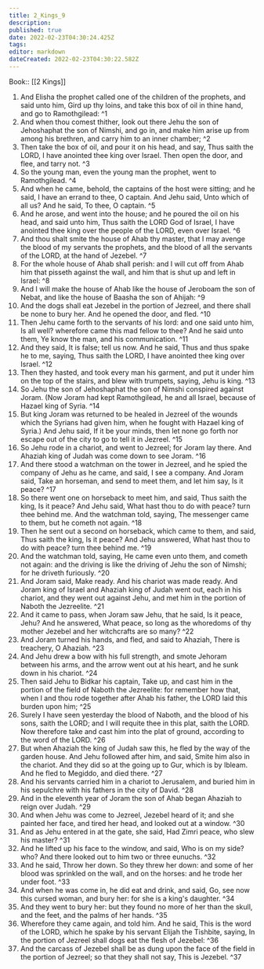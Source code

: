 ```yaml
---
title: 2_Kings_9
description: 
published: true
date: 2022-02-23T04:30:24.425Z
tags: 
editor: markdown
dateCreated: 2022-02-23T04:30:22.582Z
---
```


 Book:: [[2 Kings]]
 1. And Elisha the prophet called one of the children of the prophets, and said unto him, Gird up thy loins, and take this box of oil in thine hand, and go to Ramothgilead: ^1
 2. And when thou comest thither, look out there Jehu the son of Jehoshaphat the son of Nimshi, and go in, and make him arise up from among his brethren, and carry him to an inner chamber; ^2
 3. Then take the box of oil, and pour it on his head, and say, Thus saith the LORD, I have anointed thee king over Israel. Then open the door, and flee, and tarry not. ^3
 4. So the young man, even the young man the prophet, went to Ramothgilead. ^4
 5. And when he came, behold, the captains of the host were sitting; and he said, I have an errand to thee, O captain. And Jehu said, Unto which of all us? And he said, To thee, O captain. ^5
 6. And he arose, and went into the house; and he poured the oil on his head, and said unto him, Thus saith the LORD God of Israel, I have anointed thee king over the people of the LORD, even over Israel. ^6
 7. And thou shalt smite the house of Ahab thy master, that I may avenge the blood of my servants the prophets, and the blood of all the servants of the LORD, at the hand of Jezebel. ^7
 8. For the whole house of Ahab shall perish: and I will cut off from Ahab him that pisseth against the wall, and him that is shut up and left in Israel: ^8
 9. And I will make the house of Ahab like the house of Jeroboam the son of Nebat, and like the house of Baasha the son of Ahijah: ^9
 10. And the dogs shall eat Jezebel in the portion of Jezreel, and there shall be none to bury her. And he opened the door, and fled. ^10
 11. Then Jehu came forth to the servants of his lord: and one said unto him, Is all well? wherefore came this mad fellow to thee? And he said unto them, Ye know the man, and his communication. ^11
 12. And they said, It is false; tell us now. And he said, Thus and thus spake he to me, saying, Thus saith the LORD, I have anointed thee king over Israel. ^12
 13. Then they hasted, and took every man his garment, and put it under him on the top of the stairs, and blew with trumpets, saying, Jehu is king. ^13
 14. So Jehu the son of Jehoshaphat the son of Nimshi conspired against Joram. (Now Joram had kept Ramothgilead, he and all Israel, because of Hazael king of Syria. ^14
 15. But king Joram was returned to be healed in Jezreel of the wounds which the Syrians had given him, when he fought with Hazael king of Syria.) And Jehu said, If it be your minds, then let none go forth nor escape out of the city to go to tell it in Jezreel. ^15
 16. So Jehu rode in a chariot, and went to Jezreel; for Joram lay there. And Ahaziah king of Judah was come down to see Joram. ^16
 17. And there stood a watchman on the tower in Jezreel, and he spied the company of Jehu as he came, and said, I see a company. And Joram said, Take an horseman, and send to meet them, and let him say, Is it peace? ^17
 18. So there went one on horseback to meet him, and said, Thus saith the king, Is it peace? And Jehu said, What hast thou to do with peace? turn thee behind me. And the watchman told, saying, The messenger came to them, but he cometh not again. ^18
 19. Then he sent out a second on horseback, which came to them, and said, Thus saith the king, Is it peace? And Jehu answered, What hast thou to do with peace? turn thee behind me. ^19
 20. And the watchman told, saying, He came even unto them, and cometh not again: and the driving is like the driving of Jehu the son of Nimshi; for he driveth furiously. ^20
 21. And Joram said, Make ready. And his chariot was made ready. And Joram king of Israel and Ahaziah king of Judah went out, each in his chariot, and they went out against Jehu, and met him in the portion of Naboth the Jezreelite. ^21
 22. And it came to pass, when Joram saw Jehu, that he said, Is it peace, Jehu? And he answered, What peace, so long as the whoredoms of thy mother Jezebel and her witchcrafts are so many? ^22
 23. And Joram turned his hands, and fled, and said to Ahaziah, There is treachery, O Ahaziah. ^23
 24. And Jehu drew a bow with his full strength, and smote Jehoram between his arms, and the arrow went out at his heart, and he sunk down in his chariot. ^24
 25. Then said Jehu to Bidkar his captain, Take up, and cast him in the portion of the field of Naboth the Jezreelite: for remember how that, when I and thou rode together after Ahab his father, the LORD laid this burden upon him; ^25
 26. Surely I have seen yesterday the blood of Naboth, and the blood of his sons, saith the LORD; and I will requite thee in this plat, saith the LORD. Now therefore take and cast him into the plat of ground, according to the word of the LORD. ^26
 27. But when Ahaziah the king of Judah saw this, he fled by the way of the garden house. And Jehu followed after him, and said, Smite him also in the chariot. And they did so at the going up to Gur, which is by Ibleam. And he fled to Megiddo, and died there. ^27
 28. And his servants carried him in a chariot to Jerusalem, and buried him in his sepulchre with his fathers in the city of David. ^28
 29. And in the eleventh year of Joram the son of Ahab began Ahaziah to reign over Judah. ^29
 30. And when Jehu was come to Jezreel, Jezebel heard of it; and she painted her face, and tired her head, and looked out at a window. ^30
 31. And as Jehu entered in at the gate, she said, Had Zimri peace, who slew his master? ^31
 32. And he lifted up his face to the window, and said, Who is on my side? who? And there looked out to him two or three eunuchs. ^32
 33. And he said, Throw her down. So they threw her down: and some of her blood was sprinkled on the wall, and on the horses: and he trode her under foot. ^33
 34. And when he was come in, he did eat and drink, and said, Go, see now this cursed woman, and bury her: for she is a king's daughter. ^34
 35. And they went to bury her: but they found no more of her than the skull, and the feet, and the palms of her hands. ^35
 36. Wherefore they came again, and told him. And he said, This is the word of the LORD, which he spake by his servant Elijah the Tishbite, saying, In the portion of Jezreel shall dogs eat the flesh of Jezebel: ^36
 37. And the carcass of Jezebel shall be as dung upon the face of the field in the portion of Jezreel; so that they shall not say, This is Jezebel. ^37
